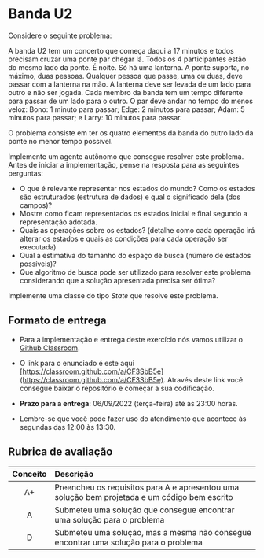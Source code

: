 # Banda U2

Considere o seguinte problema: 

A banda U2 tem um concerto que começa daqui a 17 minutos e
  todos precisam cruzar uma ponte par chegar lá. Todos os 4
  participantes estão do mesmo lado da ponte. É noite. Só
  há uma lanterna. A ponte suporta, no máximo, duas
  pessoas. Qualquer pessoa que passe, uma ou duas, deve passar com a
  lanterna na mão. A lanterna deve ser levada de um lado para outro
  e não ser jogada. Cada membro da banda tem um tempo diferente
  para passar de um lado para o outro. O par deve andar no tempo do
  menos veloz: Bono: 1 minuto para passar; Edge: 2 minutos para
  passar; Adam: 5 minutos para passar; e Larry: 10 minutos para
  passar.

O problema consiste em ter os quatro elementos da banda do outro lado
da ponte no menor tempo possível.

Implemente um agente autônomo que consegue resolver este problema. Antes de iniciar a implementação, pense na resposta para as seguintes perguntas: 

* O que é relevante representar nos estados do mundo? Como os
    estados são estruturados (estrutura de dados) e qual o significado
    dela (dos campos)?
* Mostre como ficam representados os estados inicial e final
    segundo a representação adotada.
* Quais as operações sobre os estados?
    (detalhe como cada operação irá alterar os estados e quais as
    condições para cada operação ser executada)
* Qual a estimativa do tamanho do espaço de busca (número de
    estados possíveis)?
* Que algoritmo de busca pode ser utilizado para resolver este problema considerando que
a solução apresentada precisa ser ótima? 

Implemente uma classe do tipo *State* que resolve este problema. 

## Formato de entrega

* Para a implementação e entrega deste exercício nós vamos utilizar o [Github Classroom](https://classroom.github.com/a/CF3SbB5e). 

* O link para o enunciado é este aqui [https://classroom.github.com/a/CF3SbB5e](https://classroom.github.com/a/CF3SbB5e). Através deste link você consegue baixar o repositório e começar a sua codificação. 

* **Prazo para a entrega**: 06/09/2022 (terça-feira) até às 23:00 horas. 

* Lembre-se que você pode fazer uso do atendimento que acontece às segundas das 12:00 às 13:30. 

## Rubrica de avaliação

| Conceito | Descrição |
|:--------:|:----------|
| A+       | Preencheu os requisitos para A e apresentou uma solução bem projetada e um código bem escrito |
| A        | Submeteu uma solução que consegue encontrar uma solução para o problema | 
| D        | Submeteu uma solução, mas a mesma não consegue encontrar uma solução para o problema |   

